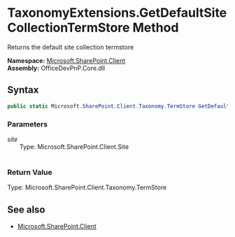 # TaxonomyExtensions.GetDefaultSiteCollectionTermStore Method  
Returns the default site collection termstore  

**Namespace:** [Microsoft.SharePoint.Client](Microsoft.SharePoint.Client.md)  
**Assembly:** OfficeDevPnP.Core.dll  
## Syntax
```C#
public static Microsoft.SharePoint.Client.Taxonomy.TermStore GetDefaultSiteCollectionTermStore(Site site)
```
### Parameters
*site*  
&emsp;&emsp;Type: Microsoft.SharePoint.Client.Site  
&emsp;&emsp;  
  
### Return Value
Type: Microsoft.SharePoint.Client.Taxonomy.TermStore  


## See also
- [Microsoft.SharePoint.Client](Microsoft.SharePoint.Client.md)
